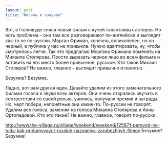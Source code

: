 ```yaml
---
layout: post
title: "Фильмы и озвучки"
---
```

Вот, в Голливуде сняли новый фильм с кучей талантливых актеров. Но есть проблема – они там все разговаривают по-английски и выглядят как-то не по-русски. Морган Фриман, конечно, великолепен, но он черный, а публика у нас не привыкла. Нужно адаптировать, ну, чтобы смотрелось легче. Так что предлагаю Моргана Фримана поменять на Михаила Столярова. Просто вырезать черное лицо во всем фильме и вставить на его место более привычное, русское. Кто такой Михаил Столяров? Не важно, главное – выглядит привычно и понятно.

Безумие? Безумие.

Ладно, вот вам другая идея. Давайте удалим из этого замечательного фильма голоса и звуки всех актеров. Они очень старались звучать в соответствии со своей ролью, учились, получали премии и награды. Но, черт побери, непонятные они какие-то. По-русски не говорят. Удалим все голоса, заменим на голоса Михаила Столярова и Анны Ортопедовой. Кто это такие? Не важно, главное, говорят по-русски.

http://www.the-village.ru/village/weekend/weekend/125871-perevod-ne-tuda-kak-pridumyvayut-russkie-nazvaniya-zarubezhnyh-filmov
Безумие? Безумие!
